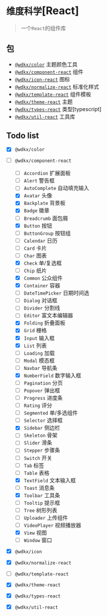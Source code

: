 # `维度科学`\[React\]

> 一个`React`的组件库

## 包

- [`@wdkx/color`](https://gitee.com/yzha5/wdkx-react/tree/master/packages/wdkx-color) 主题颜色工具
- [`@wdkx/component-react`](https://gitee.com/yzha5/wdkx-react/tree/master/packages/wdkx-component) 组件
- [`@wdkx/icon-react`](https://gitee.com/yzha5/wdkx-react/tree/master/packages/wdkx-icon) 图标
- [`@wdkx/normalize-react`](https://gitee.com/yzha5/wdkx-react/tree/master/packages/wdkx-normalize) 标准化样式
- [`@wdkx/template-react`](https://gitee.com/yzha5/wdkx-react/tree/master/packages/wdkx-template) 组件模板
- [`@wdkx/theme-react`](https://gitee.com/yzha5/wdkx-react/tree/master/packages/wdkx-theme) 主题
- [`@wdkx/types-react`](https://gitee.com/yzha5/wdkx-react/tree/master/packages/wdkx-types) 类型\[typescript\]
- [`@wdkx/util-react`](https://gitee.com/yzha5/wdkx-react/tree/master/packages/wdkx-util) 工具库

## Todo list

- [x] `@wdkx/color`
- [ ] `@wdkx/component-react`
    - [ ] `Accordion` 扩展面板
    - [ ] `Alert` 警告框
    - [ ] `AutoComplete` 自动填充输入
    - [x] `Avatar` 头像
    - [x] `Backplate` 背景板
    - [x] `Badge` 徽章
    - [ ] `Breadcrumb` 面包屑
    - [x] `Button` 按钮
    - [ ] `ButtonGroup` 按钮组
    - [ ] `Calendar` 日历
    - [ ] `Card` 卡片
    - [ ] `Char` 图表
    - [x] `Check` 单/复选框
    - [ ] `Chip` 纸片
    - [x] `Common` 公众组件
    - [x] `Container` 容器
    - [ ] `DateTimePicker` 日期时间选
    - [ ] `Dialog` 对话框
    - [ ] `Divider` 分割线
    - [ ] `Editor` 富文本编辑器
    - [x] `Folding` 折叠面板
    - [x] `Grid` 栅格
    - [x] `Input` 输入框
    - [x] `List` 列表
    - [ ] `Loading` 加载
    - [ ] `Modal` 模态框
    - [ ] `Navbar` 导航条
    - [x] `NumberField` 数字输入框
    - [ ] `Pagination` 分页
    - [ ] `Popover` 弹出框
    - [ ] `Progress` 进度条
    - [ ] `Rating` 评分
    - [ ] `Segmented` 单/多选组件
    - [ ] `Selector` 选择框
    - [x] `Sidebar` 侧边栏
    - [ ] `Skeleton` 骨架
    - [ ] `Slider` 滑条
    - [ ] `Stepper` 步骤条
    - [ ] `Switch` 开关
    - [ ] `Tab` 标签
    - [ ] `Table` 表格
    - [x] `TextField` 文本输入框
    - [ ] `Toast` 消息条
    - [x] `Toolbar` 工具条
    - [ ] `Tooltip` 提示框
    - [ ] `Tree` 树形列表
    - [ ] `Uploader` 上传组件
    - [ ] `VideoPlayer` 视频播放器
    - [x] `View` 视图
    - [ ] `Window` 窗口
- [x] `@wdkx/icon`
- [x] `@wdkx/normalize-react`
- [ ] `@wdkx/template-react`
- [x] `@wdkx/theme-react`
- [x] `@wdkx/types-react`
- [x] `@wdkx/util-react`


